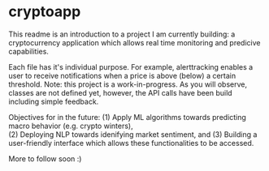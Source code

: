 # cryptoapp

This readme is an introduction to a project I am currently building: a cryptocurrency application which allows real time monitoring and predicive capabilities.

Each file has it's individual purpose. For example, alerttracking enables a user to receive notifications when a price is above (below) a certain threshold. Note: this project is a work-in-progress. As you will observe, classes are not defined yet, however, the API calls have been build including simple feedback. 

Objectives for in the future: 
(1) Apply ML algorithms towards predicting macro behavior (e.g. crypto winters),  
(2) Deploying NLP towards idenifying market sentiment, and 
(3) Building a user-friendly interface which allows these functionalities to be accessed.

More to follow soon :) 
